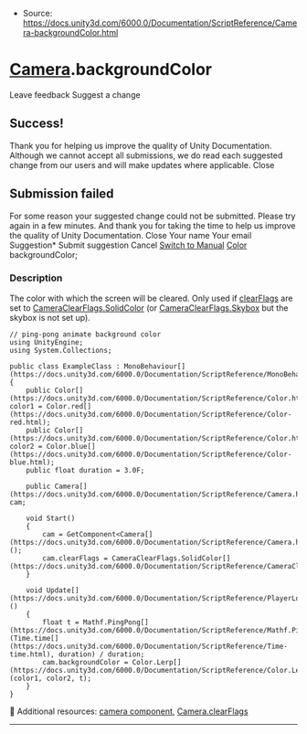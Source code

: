 * Source: https://docs.unity3d.com/6000.0/Documentation/ScriptReference/Camera-backgroundColor.html

#  [Camera](https://docs.unity3d.com/6000.0/Documentation/ScriptReference/Camera.html).backgroundColor
Leave feedback
Suggest a change
## Success!
Thank you for helping us improve the quality of Unity Documentation. Although we cannot accept all submissions, we do read each suggested change from our users and will make updates where applicable.
Close
## Submission failed
For some reason your suggested change could not be submitted. Please <a>try again</a> in a few minutes. And thank you for taking the time to help us improve the quality of Unity Documentation.
Close
Your name Your email Suggestion* Submit suggestion
Cancel
[Switch to Manual](https://docs.unity3d.com/6000.0/Documentation/Manual/class-Camera.html "Go to Camera Component in the Manual")
[Color](https://docs.unity3d.com/6000.0/Documentation/ScriptReference/Color.html) backgroundColor; 
### Description
The color with which the screen will be cleared.
Only used if [clearFlags](https://docs.unity3d.com/6000.0/Documentation/ScriptReference/Camera-clearFlags.html) are set to [CameraClearFlags.SolidColor](https://docs.unity3d.com/6000.0/Documentation/ScriptReference/CameraClearFlags.SolidColor.html) (or [CameraClearFlags.Skybox](https://docs.unity3d.com/6000.0/Documentation/ScriptReference/CameraClearFlags.Skybox.html) but the skybox is not set up).
```
// ping-pong animate background color
using UnityEngine;
using System.Collections;  
  
public class ExampleClass : MonoBehaviour[](https://docs.unity3d.com/6000.0/Documentation/ScriptReference/MonoBehaviour.html)
{
    public Color[](https://docs.unity3d.com/6000.0/Documentation/ScriptReference/Color.html) color1 = Color.red[](https://docs.unity3d.com/6000.0/Documentation/ScriptReference/Color-red.html);
    public Color[](https://docs.unity3d.com/6000.0/Documentation/ScriptReference/Color.html) color2 = Color.blue[](https://docs.unity3d.com/6000.0/Documentation/ScriptReference/Color-blue.html);
    public float duration = 3.0F;  
  
    public Camera[](https://docs.unity3d.com/6000.0/Documentation/ScriptReference/Camera.html) cam;  
  
    void Start()
    {
        cam = GetComponent<Camera[](https://docs.unity3d.com/6000.0/Documentation/ScriptReference/Camera.html)>();
        cam.clearFlags = CameraClearFlags.SolidColor[](https://docs.unity3d.com/6000.0/Documentation/ScriptReference/CameraClearFlags.SolidColor.html);
    }  
  
    void Update[](https://docs.unity3d.com/6000.0/Documentation/ScriptReference/PlayerLoop.Update.html)()
    {
        float t = Mathf.PingPong[](https://docs.unity3d.com/6000.0/Documentation/ScriptReference/Mathf.PingPong.html)(Time.time[](https://docs.unity3d.com/6000.0/Documentation/ScriptReference/Time-time.html), duration) / duration;
        cam.backgroundColor = Color.Lerp[](https://docs.unity3d.com/6000.0/Documentation/ScriptReference/Color.Lerp.html)(color1, color2, t);
    }
}

```

Additional resources: [camera component](https://docs.unity3d.com/6000.0/Documentation/Manual/class-Camera.html), [Camera.clearFlags](https://docs.unity3d.com/6000.0/Documentation/ScriptReference/Camera-clearFlags.html)
* * *
